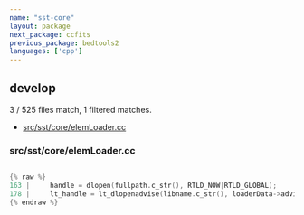 ```yaml
---
name: "sst-core"
layout: package
next_package: ccfits
previous_package: bedtools2
languages: ['cpp']
---
```

## develop
3 / 525 files match, 1 filtered matches.

 - [src/sst/core/elemLoader.cc](#srcsstcoreelemloadercc)

### src/sst/core/elemLoader.cc

```cpp

{% raw %}
163 |     handle = dlopen(fullpath.c_str(), RTLD_NOW|RTLD_GLOBAL);
178 |     lt_handle = lt_dlopenadvise(libname.c_str(), loaderData->advise_handle);
{% endraw %}

```